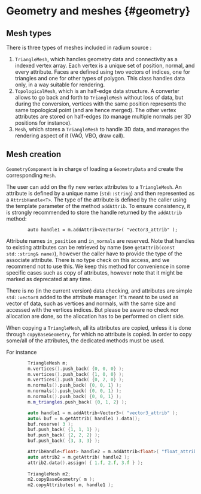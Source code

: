 # Geometry and meshes {#geometry}

## Mesh types
There is three types of meshes included in radium source :
1. `TriangleMesh`, which handles geometry data and connectivity as a indexed vertex array. 
Each vertex is a unique set of position, normal, and every attribute.
Faces are defined using two vectors of indices, one for triangles and one for other types of polygon.
This class handles data only, in a way suitable for rendering.
2. `TopologicalMesh`, which is an half-edge data structure. A converter allows to go back and forth to `TriangleMesh` 
without loss of data, but during the conversion, vertices with the same position represents the same topological point 
(and are hence merged). The other vertex attributes are stored on half-edges (to manage multiple normals per 3D positions 
for instance).
3. `Mesh`, which stores a `TriangleMesh` to handle 3D data, and manages the rendering aspect of it (VAO, VBO, draw call).


## Mesh creation
`GeometryComponent` is in charge of loading a `GeometryData` and create the corresponding `Mesh`.

The user can add on the fly new vertex attributes to a `TriangleMesh`.
An attribute is defined by a unique name (`std::string`) and then represented as a `AttribHandle<T>`.
The type of the attribute is defined by the caller using the template parameter of the method `addAttrib`.
To ensure consistency, it is strongly recommended to store the handle returned by the `addAttrib` method:
```
        auto handle1 = m.addAttrib<Vector3>( "vector3_attrib" );
```
Attribute names `in_position` and `in_normals` are reserved.
Note that handles to existing attributes can be retrieved by name (see `getAttrib(const std::string& name)`), however 
the caller have to provide the type of the associate attribute. 
There is no type check on this access, and we recommend not to use this. We keep this method for convenience in some 
specific cases such as copy of attributes, however note that it might be marked as deprecated at any time.

There is no (in the current version) data checking, and attributes are simple `std::vector`s added to the attribute 
manager. It's meant to be used as vector of data, such as vertices and normals, with the same size and accessed with 
the vertices indices. But please be aware no check nor allocation are done, so the allocation has to be performed on 
client side.

When copying a `TriangleMesh`, all its attributes are copied, unless it is done through `copyBaseGeometry`, for which 
no attribute is copied.
In order to copy some/all of the attributes, the dedicated methods must be used.

For instance
```c++
        TriangleMesh m;
        m.vertices().push_back( {0, 0, 0} );
        m.vertices().push_back( {1, 0, 0} );
        m.vertices().push_back( {0, 2, 0} );
        m.normals().push_back( {0, 0, 1} );
        m.normals().push_back( {0, 0, 1} );
        m.normals().push_back( {0, 0, 1} );
        m.m_triangles.push_back( {0, 1, 2} );

        auto handle1 = m.addAttrib<Vector3>( "vector3_attrib" );
        auto& buf = m.getAttrib( handle1 ).data();
        buf.reserve( 3 );
        buf.push_back( {1, 1, 1} );
        buf.push_back( {2, 2, 2} );
        buf.push_back( {3, 3, 3} );

        AttribHandle<float> handle2 = m.addAttrib<float>( "float_attrib" );
        auto attrib2 = m.getAttrib( handle2 );
        attrib2.data().assign( { 1.f, 2.f, 3.f } );
        
        TriangleMesh m2;
        m2.copyBaseGeometry( m );
        m2.copyAttributes( m, handle1 );
```

